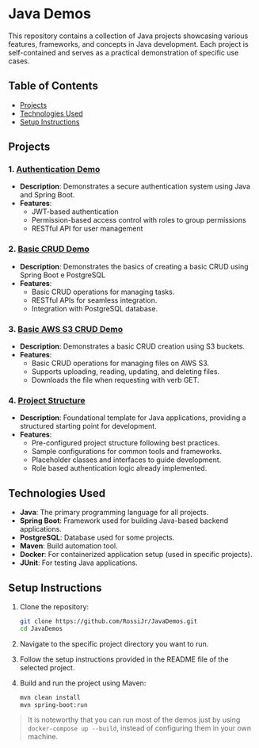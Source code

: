 # Java Demos

This repository contains a collection of Java projects showcasing various features, frameworks, and concepts in Java development. Each project is self-contained and serves as a practical demonstration of specific use cases.

## Table of Contents

- [Projects](#projects)
- [Technologies Used](#technologies-used)
- [Setup Instructions](#setup-instructions)

## Projects

### 1. [Authentication Demo](https://github.com/RossiJr/JavaDemos/tree/main/Authentication)
- **Description**: Demonstrates a secure authentication system using Java and Spring Boot.
- **Features**:
  - JWT-based authentication
  - Permission-based access control with roles to group permissions
  - RESTful API for user management

### 2. [Basic CRUD Demo](https://github.com/RossiJr/JavaDemos/tree/main/BasicCRUD)
- **Description**: Demonstrates the basics of creating a basic CRUD using Spring Boot e PostgreSQL
- **Features**:
  - Basic CRUD operations for managing tasks.
  - RESTful APIs for seamless integration.
  - Integration with PostgreSQL database.

### 3. [Basic AWS S3 CRUD Demo](https://github.com/RossiJr/JavaDemos/tree/main/AWSS3-CRUD)
- **Description**: Demonstrates a basic CRUD creation using S3 buckets.
- **Features**:
  - Basic CRUD operations for managing files on AWS S3.
  - Supports uploading, reading, updating, and deleting files.
  - Downloads the file when requesting with verb GET.

### 4. [Project Structure](https://github.com/RossiJr/JavaDemos/tree/main/ProjectStructure)
- **Description**: Foundational template for Java applications, providing a structured starting point for development.
- **Features**:
  - Pre-configured project structure following best practices.
  - Sample configurations for common tools and frameworks.
  - Placeholder classes and interfaces to guide development.
  - Role based authentication logic already implemented.

## Technologies Used

- **Java**: The primary programming language for all projects.
- **Spring Boot**: Framework used for building Java-based backend applications.
- **PostgreSQL**: Database used for some projects.
- **Maven**: Build automation tool.
- **Docker**: For containerized application setup (used in specific projects).
- **JUnit**: For testing Java applications.

## Setup Instructions

1. Clone the repository:

   ```bash
   git clone https://github.com/RossiJr/JavaDemos.git
   cd JavaDemos
   ```

2. Navigate to the specific project directory you want to run.

3. Follow the setup instructions provided in the README file of the selected project.

4. Build and run the project using Maven:

   ```bash
   mvn clean install
   mvn spring-boot:run

> It is noteworthy that you can run most of the demos just by using `docker-compose up --build`, instead of configuring them in your own machine.
